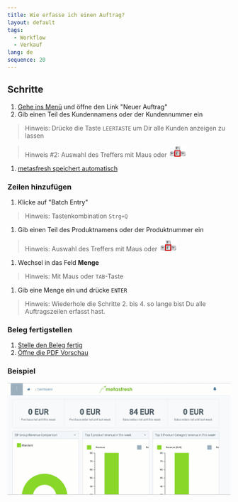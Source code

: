 ```yaml
---
title: Wie erfasse ich einen Auftrag?
layout: default
tags:
  - Workflow
  - Verkauf
lang: de
sequence: 20
---
```


## Schritte

1. [Gehe ins Menü](Menu) und öffne den Link "Neuer Auftrag"
1. Gib einen Teil des Kundennamens oder der Kundennummer ein
 > Hinweis: Drücke die Taste `LEERTASTE` um Dir alle Kunden anzeigen zu lassen

 > Hinweis #2: Auswahl des Treffers mit Maus oder ![](assets/Workflow_Auftrag_Bis_Rechnung_WebUI-73797.png)

1. [metasfresh speichert automatisch](Speicheranzeige)

### Zeilen hinzufügen
1. Klicke auf "Batch Entry"
> Hinweis: Tastenkombination `Strg+Q`

1. Gib einen Teil des Produktnamens oder der Produktnummer ein
> Hinweis: Auswahl des Treffers mit Maus oder ![](assets/Workflow_Auftrag_Bis_Rechnung_WebUI-73797.png)

1. Wechsel in das Feld **Menge**
> Hinweis: Mit Maus oder `TAB`-Taste

1. Gib eine Menge ein und drücke `ENTER`
> Hinweis: Wiederhole die Schritte 2. bis 4. so lange bist Du alle Auftragszeilen erfasst hast.

### Beleg fertigstellen

1. [Stelle den Beleg fertig](BelegverarbeitungFertigstellen)
1. [Öffne die PDF Vorschau](PDFVorschau)

### Beispiel

![](assets/auftrag.gif)
